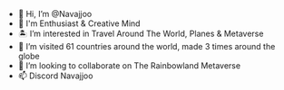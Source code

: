 - 👋 Hi, I’m @Navajjoo
- 👀 I'm Enthusiast & Creative Mind
- 🏝️ I’m interested in Travel Around The World, Planes & Metaverse
- 🌱 I’m visited 61 countries around the world, made 3 times around the globe
- 💞️ I’m looking to collaborate on The Rainbowland Metaverse
- 📫 Discord Navajjoo

<!---
Cherokkee888/Cherokkee888 is a ✨ special ✨ repository because its `README.md` (this file) appears on your GitHub profile.
You can click the Preview link to take a look at your changes.
--->

